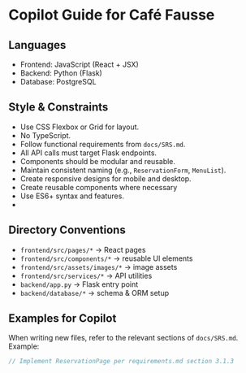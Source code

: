 # Copilot Guide for Café Fausse

## Languages
- Frontend: JavaScript (React + JSX)
- Backend: Python (Flask)
- Database: PostgreSQL

## Style & Constraints
- Use CSS Flexbox or Grid for layout.
- No TypeScript.
- Follow functional requirements from `docs/SRS.md`.
- All API calls must target Flask endpoints.
- Components should be modular and reusable.
- Maintain consistent naming (e.g., `ReservationForm`, `MenuList`).
- Create responsive designs for mobile and desktop.
- Create reusable components where necessary
- Use ES6+ syntax and features.
- 

## Directory Conventions
- `frontend/src/pages/*` → React pages
- `frontend/src/components/*` → reusable UI elements
- `frontend/src/assets/images/*` → image assets
- `frontend/src/services/*` → API utilities
- `backend/app.py` → Flask entry point
- `backend/database/*` → schema & ORM setup

## Examples for Copilot
When writing new files, refer to the relevant sections of `docs/SRS.md`.  
Example:
```js
// Implement ReservationPage per requirements.md section 3.1.3
